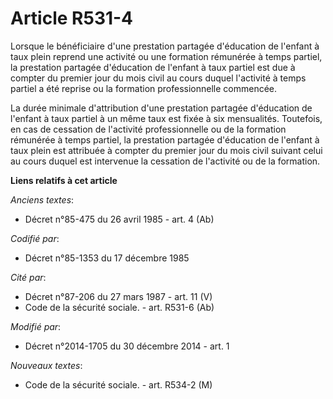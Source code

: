 # Article R531-4

Lorsque le bénéficiaire d'une prestation partagée d'éducation de l'enfant à taux plein reprend une activité ou une formation
rémunérée à temps partiel, la prestation partagée d'éducation de l'enfant à taux partiel est due à compter du premier jour du
mois civil au cours duquel l'activité à temps partiel a été reprise ou la formation professionnelle commencée.

La durée minimale d'attribution d'une prestation partagée d'éducation de l'enfant à taux partiel à un même taux est fixée à
six mensualités. Toutefois, en cas de cessation de l'activité professionnelle ou de la formation rémunérée à temps partiel,
la prestation partagée d'éducation de l'enfant à taux plein est attribuée à compter du premier jour du mois civil suivant
celui au cours duquel est intervenue la cessation de l'activité ou de la formation.

**Liens relatifs à cet article**

_Anciens textes_:

  - Décret n°85-475 du 26 avril 1985 - art. 4 (Ab)

_Codifié par_:

  - Décret n°85-1353 du 17 décembre 1985

_Cité par_:

  - Décret n°87-206 du 27 mars 1987 - art. 11 (V)
  - Code de la sécurité sociale. - art. R531-6 (Ab)

_Modifié par_:

  - Décret n°2014-1705 du 30 décembre 2014 - art. 1

_Nouveaux textes_:

  - Code de la sécurité sociale. - art. R534-2 (M)
